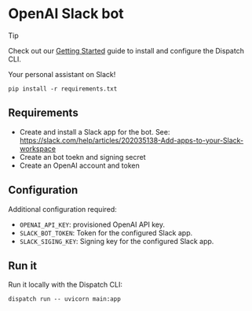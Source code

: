 # OpenAI Slack bot

> [!TIP]
> Check out our [Getting Started](https://docs.dispatch.run/getting-started/) guide to install and configure the Dispatch CLI.

Your personal assistant on Slack!

```
pip install -r requirements.txt
```

## Requirements

- Create and install a Slack app for the bot. See: https://slack.com/help/articles/202035138-Add-apps-to-your-Slack-workspace
- Create an bot toekn and signing secret
- Create an OpenAI account and token

## Configuration

Additional configuration required:

- `OPENAI_API_KEY`: provisioned OpenAI API key.
- `SLACK_BOT_TOKEN`: Token for the configured Slack app.
- `SLACK_SIGING_KEY`: Signing key for the configured Slack app.

## Run it

Run it locally with the Dispatch CLI:

```
dispatch run -- uvicorn main:app
```
